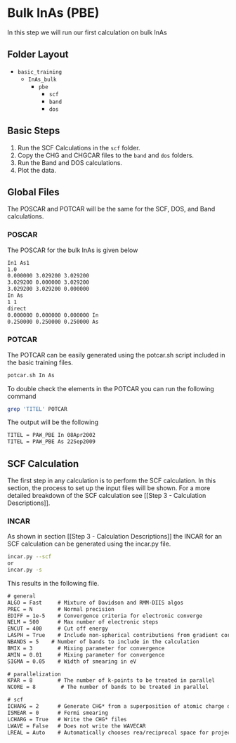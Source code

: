 # Bulk InAs (PBE)
In this step we will run our first calculation on bulk InAs

## Folder Layout
- `basic_training`
	- `InAs_bulk`
		- `pbe`
			- `scf`
			- `band`
			- `dos`

## Basic Steps
1. Run the SCF Calculations in the `scf` folder.
2. Copy the CHG and CHGCAR files to the `band` and `dos` folders.
3. Run the Band and DOS calculations.
4. Plot the data.

## Global Files
The POSCAR and POTCAR will be the same for the SCF, DOS, and Band calculations.

### POSCAR
The POSCAR for the bulk InAs is given below

```txt
In1 As1  
1.0  
0.000000 3.029200 3.029200  
3.029200 0.000000 3.029200  
3.029200 3.029200 0.000000  
In As  
1 1  
direct  
0.000000 0.000000 0.000000 In  
0.250000 0.250000 0.250000 As
```

### POTCAR
The POTCAR can be easily generated using the potcar.sh script included in the basic training files.

```bash
potcar.sh In As
```

To double check the elements in the POTCAR you can run the following command

```bash
grep 'TITEL' POTCAR
```

The output will be the following

```txt
TITEL = PAW_PBE In 08Apr2002  
TITEL = PAW_PBE As 22Sep2009
```

## SCF Calculation
The first step in any calculation is to perform the SCF calculation. In this section, the process to set up the input files will be shown. For a more detailed breakdown of the SCF calculation see [[Step 3 - Calculation Descriptions]].

### INCAR
As shown in section [[Step 3 - Calculation Descriptions]] the INCAR for an SCF calculation can be generated using the incar.py file.

```bash
incar.py --scf
or
incar.py -s
```

This results in the following file.

```txt
# general
ALGO = Fast     # Mixture of Davidson and RMM-DIIS algos
PREC = N        # Normal precision
EDIFF = 1e-5    # Convergence criteria for electronic converge
NELM = 500      # Max number of electronic steps
ENCUT = 400     # Cut off energy
LASPH = True    # Include non-spherical contributions from gradient corrections
NBANDS = 5    # Number of bands to include in the calculation
BMIX = 3        # Mixing parameter for convergence
AMIN = 0.01     # Mixing parameter for convergence
SIGMA = 0.05    # Width of smearing in eV

# parallelization
KPAR = 8        # The number of k-points to be treated in parallel
NCORE = 8        # The number of bands to be treated in parallel

# scf
ICHARG = 2      # Generate CHG* from a superposition of atomic charge densities
ISMEAR = 0      # Fermi smearing
LCHARG = True   # Write the CHG* files
LWAVE = False   # Does not write the WAVECAR
LREAL = Auto    # Automatically chooses rea/reciprocal space for projections
```